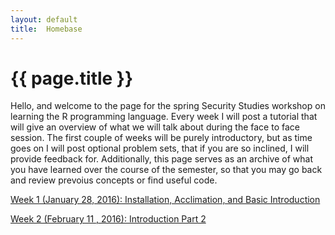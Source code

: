 ```yaml
---
layout: default
title:  Homebase
---
```


# {{ page.title }}


Hello, and welcome to the page for the spring Security Studies workshop on learning the R programming language. Every week I will post a tutorial that will give an overview of what we will talk about during the face to face session. The first couple of weeks will be purely introductory, but as time goes on I will post optional problem sets, that if you are so inclined, I will provide feedback for. Additionally, this page serves as an archive of what you have learned over the course of the semester, so that you may go back and review prevoius concepts or find useful code. 

[Week 1 (January 28, 2016): Installation, Acclimation, and Basic Introduction](http://cbesaw.github.io/r-workshop/week1.html)

[Week 2 (February 11 , 2016): Introduction Part 2](http://cbesaw.github.io/r-workshop/test2.html)



